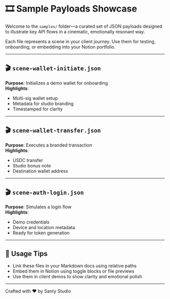 # 🎞️ Sample Payloads Showcase

Welcome to the `samples/` folder—a curated set of JSON payloads designed to illustrate key API flows in a cinematic, emotionally resonant way.

Each file represents a scene in your client journey. Use them for testing, onboarding, or embedding into your Notion portfolio.

---

## 🎬 `scene-wallet-initiate.json`

**Purpose**: Initializes a demo wallet for onboarding  
**Highlights**:
- Multi-sig wallet setup  
- Metadata for studio branding  
- Timestamped for clarity

---

## 🎬 `scene-wallet-transfer.json`

**Purpose**: Executes a branded transaction  
**Highlights**:
- USDC transfer  
- Studio bonus note  
- Destination wallet address

---

## 🎬 `scene-auth-login.json`

**Purpose**: Simulates a login flow  
**Highlights**:
- Demo credentials  
- Device and location metadata  
- Ready for token generation

---

## 🧠 Usage Tips

- Link these files in your Markdown docs using relative paths  
- Embed them in Notion using toggle blocks or file previews  
- Use them in client demos to show clarity and emotional polish

---

Crafted with ❤️ by Santy Studio  
